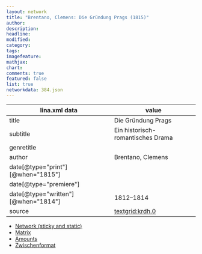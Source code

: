 ```yaml
---
layout: network
title: "Brentano, Clemens: Die Gründung Prags (1815)"
author:
description:
headline:
modified:
category:
tags:
imagefeature: 
mathjax: 
chart: 
comments: true
featured: false
list: true
networkdata: 384.json
---
```

lina.xml data  | value
------------- | -------------
title|Die Gründung Prags
subtitle|Ein historisch-romantisches Drama
genretitle|
author|Brentano, Clemens
date[@type="print"][@when="1815"]|
date[@type="premiere"]|
date[@type="written"][@when="1814"]|1812–1814
source|[textgrid:krdh.0](https://textgridlab.org/1.0/tgcrud-public/rest/textgrid:krdh.0/data)



* [Network (sticky and static)](/network384)
* [Matrix](/matrix384)
* [Amounts](/amounts384)
* [Zwischenformat](/lina384 )
